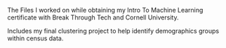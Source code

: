 The Files I worked on while obtaining my Intro To Machine Learning certificate with Break Through Tech and Cornell University.

Includes my final clustering project to help identify demographics groups within census data. 
